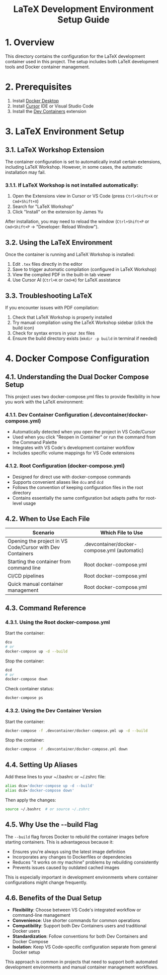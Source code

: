 <h1 align="center">LaTeX Development Environment Setup Guide</h1>

# 1. Overview

This directory contains the configuration for the LaTeX development container used in this project. The setup includes both LaTeX development tools and Docker container management.

# 2. Prerequisites

1. Install [Docker Desktop](https://www.docker.com/products/docker-desktop/)
2. Install [Cursor](https://cursor.sh/) IDE or Visual Studio Code
3. Install the [Dev Containers](https://marketplace.visualstudio.com/items?itemName=ms-vscode-remote.remote-containers) extension

# 3. LaTeX Environment Setup

## 3.1. LaTeX Workshop Extension

The container configuration is set to automatically install certain extensions, including LaTeX Workshop. However, in some cases, the automatic installation may fail.

### 3.1.1. If LaTeX Workshop is not installed automatically:

1. Open the Extensions view in Cursor or VS Code (press `Ctrl+Shift+X` or `Cmd+Shift+X`)
2. Search for "LaTeX Workshop"
3. Click "Install" on the extension by James Yu

After installation, you may need to reload the window (`Ctrl+Shift+P` or `Cmd+Shift+P` → "Developer: Reload Window").

## 3.2. Using the LaTeX Environment

Once the container is running and LaTeX Workshop is installed:

1. Edit `.tex` files directly in the editor
2. Save to trigger automatic compilation (configured in LaTeX Workshop)
3. View the compiled PDF in the built-in tab viewer
4. Use Cursor AI (`Ctrl+K` or `Cmd+K`) for LaTeX assistance

## 3.3. Troubleshooting LaTeX

If you encounter issues with PDF compilation:

1. Check that LaTeX Workshop is properly installed
2. Try manual compilation using the LaTeX Workshop sidebar (click the build icon)
3. Check for syntax errors in your .tex files
4. Ensure the build directory exists (`mkdir -p build` in terminal if needed)

# 4. Docker Compose Configuration

## 4.1. Understanding the Dual Docker Compose Setup

This project uses two docker-compose.yml files to provide flexibility in how you work with the LaTeX environment:

### 4.1.1. Dev Container Configuration (.devcontainer/docker-compose.yml)
- Automatically detected when you open the project in VS Code/Cursor
- Used when you click "Reopen in Container" or run the command from the Command Palette
- Integrates with VS Code's development container workflow
- Includes specific volume mappings for VS Code extensions

### 4.1.2. Root Configuration (docker-compose.yml)
- Designed for direct use with docker-compose commands
- Supports convenient aliases like `dcu` and `dcd`
- Follows the convention of keeping configuration files in the root directory
- Contains essentially the same configuration but adapts paths for root-level usage

## 4.2. When to Use Each File

| Scenario | Which File to Use |
|----------|-------------------|
| Opening the project in VS Code/Cursor with Dev Containers | .devcontainer/docker-compose.yml (automatic) |
| Starting the container from command line | Root docker-compose.yml |
| CI/CD pipelines | Root docker-compose.yml |
| Quick manual container management | Root docker-compose.yml |

## 4.3. Command Reference

### 4.3.1. Using the Root docker-compose.yml

Start the container:
```bash
dcu
# or
docker-compose up -d --build
```

Stop the container:
```bash
dcd  
# or
docker-compose down
```

Check container status:
```bash
docker-compose ps
```

### 4.3.2. Using the Dev Container Version

Start the container:
```bash
docker-compose -f .devcontainer/docker-compose.yml up -d --build
```

Stop the container:
```bash
docker-compose -f .devcontainer/docker-compose.yml down
```

## 4.4. Setting Up Aliases

Add these lines to your ~/.bashrc or ~/.zshrc file:
```bash
alias dcu='docker-compose up -d --build'
alias dcd='docker-compose down'
```

Then apply the changes:
```bash
source ~/.bashrc  # or source ~/.zshrc
```

## 4.5. Why Use the --build Flag

The `--build` flag forces Docker to rebuild the container images before starting containers. This is advantageous because it:

- Ensures you're always using the latest image definition
- Incorporates any changes to Dockerfiles or dependencies
- Reduces "it works on my machine" problems by rebuilding consistently
- Prevents issues caused by outdated cached images

This is especially important in development environments where container configurations might change frequently.

## 4.6. Benefits of the Dual Setup

- **Flexibility**: Choose between VS Code's integrated workflow or command-line management
- **Convenience**: Use shorter commands for common operations
- **Compatibility**: Support both Dev Containers users and traditional Docker users
- **Standardization**: Follow conventions for both Dev Containers and Docker Compose
- **Isolation**: Keep VS Code-specific configuration separate from general Docker setup

This approach is common in projects that need to support both automated development environments and manual container management workflows. 